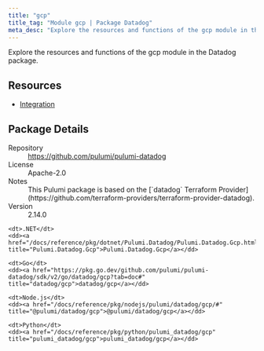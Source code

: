 ```yaml
---
title: "gcp"
title_tag: "Module gcp | Package Datadog"
meta_desc: "Explore the resources and functions of the gcp module in the Datadog package."
---
```


<!-- WARNING: this file was generated by Pulumi Docs Generator. -->
<!-- Do not edit by hand unless you're certain you know what you are doing! -->

Explore the resources and functions of the gcp module in the Datadog package.

<h2 id="resources">Resources</h2>
<ul class="api">
    <li><a href="integration" title="Integration"><span class="symbol resource"></span>Integration</a></li>
</ul>

<h2 id="package-details">Package Details</h2>
<dl class="package-details">
	<dt>Repository</dt>
	<dd><a href="https://github.com/pulumi/pulumi-datadog">https://github.com/pulumi/pulumi-datadog</a></dd>
	<dt>License</dt>
	<dd>Apache-2.0</dd>
	<dt>Notes</dt>
	<dd>This Pulumi package is based on the [`datadog` Terraform Provider](https://github.com/terraform-providers/terraform-provider-datadog).</dd>
	<dt>Version</dt>
	<dd>2.14.0</dd>
</dl>



<dl class="tabular">

    <dt>.NET</dt>
    <dd><a href="/docs/reference/pkg/dotnet/Pulumi.Datadog/Pulumi.Datadog.Gcp.html" title="Pulumi.Datadog.Gcp">Pulumi.Datadog.Gcp</a></dd>

    <dt>Go</dt>
    <dd><a href="https://pkg.go.dev/github.com/pulumi/pulumi-datadog/sdk/v2/go/datadog/gcp?tab=doc#" title="datadog/gcp">datadog/gcp</a></dd>

    <dt>Node.js</dt>
    <dd><a href="/docs/reference/pkg/nodejs/pulumi/datadog/gcp/#" title="@pulumi/datadog/gcp">@pulumi/datadog/gcp</a></dd>

    <dt>Python</dt>
    <dd><a href="/docs/reference/pkg/python/pulumi_datadog/gcp" title="pulumi_datadog/gcp">pulumi_datadog/gcp</a></dd>

</dl>

